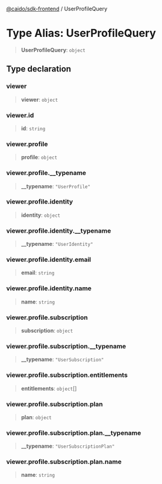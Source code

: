 [@caido/sdk-frontend](../index.md) / UserProfileQuery

# Type Alias: UserProfileQuery

> **UserProfileQuery**: `object`

## Type declaration

### viewer

> **viewer**: `object`

### viewer.id

> **id**: `string`

### viewer.profile

> **profile**: `object`

### viewer.profile.\_\_typename

> **\_\_typename**: `"UserProfile"`

### viewer.profile.identity

> **identity**: `object`

### viewer.profile.identity.\_\_typename

> **\_\_typename**: `"UserIdentity"`

### viewer.profile.identity.email

> **email**: `string`

### viewer.profile.identity.name

> **name**: `string`

### viewer.profile.subscription

> **subscription**: `object`

### viewer.profile.subscription.\_\_typename

> **\_\_typename**: `"UserSubscription"`

### viewer.profile.subscription.entitlements

> **entitlements**: `object`[]

### viewer.profile.subscription.plan

> **plan**: `object`

### viewer.profile.subscription.plan.\_\_typename

> **\_\_typename**: `"UserSubscriptionPlan"`

### viewer.profile.subscription.plan.name

> **name**: `string`
